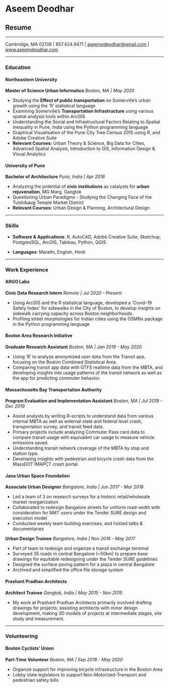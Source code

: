 # Aseem Deodhar
## Resume

----

Cambridge, MA 02139 | 857.424.9471 | aseemvdeodhar@gmail.com | www.aseemdeodhar.com

----

### **Education**

#### **Northeastern University**

**Master of Science Urban Informatics** *Boston, MA | May 2020*

* Studying the **Effect of public transportation** on Somerville’s urban growth using the ‘R’ statistical language
* Examining Somerville’s **Transportation Infrastructure** using various spatial analysis tools within ArcGIS
* Understanding the Social and Infrastructural Factors Relating to Spatial Inequality in Pune, India using the Python programming language
* Graphical Visualisation of the Pune City Tree Census 2015 using R, and Adobe Creative Suite
* **Relevant Courses:** Urban Theory & Science, Big Data for Cities, Advanced Spatial Analysis, Introduction to GIS, Information Design & Visual Analytics

#### **University of Pune**

**Bachelor of Architecture** *Pune, India | Apr 2016*

* Analyzing the potential of **civic institutions** as catalysts for **urban rejuvenation**, MG Marg, Gangtok
* Questioning Urban Paradigms - Studying the Changing Face of the Tulshibaug Temple Market District
* **Relevant Courses:** Urban Design & Planning, Architectural Design

----

### **Skills**

* **Software & Applications**: R, AutoCAD, Adobe Creative Suite, Sketchup, PostgresSQL, ArcGIS, Tableau, Python, QGIS

* **Languages**: Marathi, English, Hindi

---

### **Work Experience**

#### **ARGO Labs**

**Civic Data Research Intern** *Remote | Jul 2020 - Present*

* Using ArcGIS and the R statistical language, developed a 'Covid-19 Safety Index' for sidewalks in the City of Boston, to develop insights on sidewalk carrying capacity across Boston neighborhoods.
* Profiling street morphologies for Indian cities using the OSMNx package in the Python programming language

#### **Boston Area Research Initiative**

**Graduate Research Assistant** *Boston, MA | Jan 2019 - May 2020*

* Using ‘R’ to analyze anonymized user data from the Transit app, focusing on the Boston Combined Statistical Area.
* Comparing transit app data with GTFS realtime data from the MBTA, and developing insights into usage patterns of the transit network as well as the app for predicting commuter behavior.

#### **Massachusetts Bay Transportation Authority**

**Program Evaluation and Implementation Assistant** *Boston, MA | Jul 2019 - Dec 2019*

* Assist analysts by writing R-scripts to understand data from various internal
MBTA as well as external state and federal level crash, transportation survey, and
transit feed data.
* Primary projects include analyzing Commuter Pass card data to compare transit usage with equivalent car usage to measure vehicle emissions saved.
* Understanding transit network coverage of the MBTA by stop and station type.
* Developing insights with pedestrian and bicycle crash data from the MassDOT IMAPCT crash portal.

#### **Jana Urban Space Foundation**

**Associate Urban Designer** *Bangalore, India | Jun 2017 - Mar 2018*

* Led a team of 3 on research surveys for a historic retail/wholesale market reorganization
* Collaborated to redesign Bangalore streets for uniform road-width with consideration for NMT users under the Tender SURE design and execution model
* Conducted weekly team building exercises, and hosted talks & documentaries

**Urban Design Trainee** *Bangalore, India | Nov 2016 - May 2017*

* Part of team to redesign and organize a transit exchange terminal
* Surveyed 35 roads in central Bangalore (~50km) to prepare base drawings for equitable redesigning under the Tender SURE guidelines
* Designed the surface paving pattern for a plaza in central Bangalore
* Archived and simplified the office file storage system

#### **Prashant Pradhan Architects**

**Architect Trainee** *Gangtok, India | May 2015 - Nov 2015*

* My work at Prashant Pradhan Architects primarily involved drafting drawings for projects, assisting architects with minor design development, making 3D models of projects at intermediate stages, site study and measurement.

----

### **Volunteering**

#### **Boston Cyclists’ Union**

**Part-Time Volunteer** *Boston, MA | Sep 2018 - May 2020*

* Organize support for improving bicycle infrastructure in the Boston Area
* Lobby state legislators to support Non-Motorized-Transport and pedestrian safety bills
